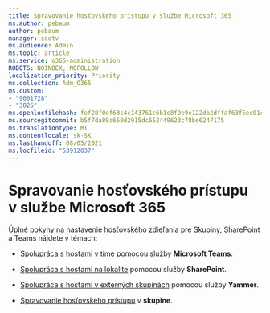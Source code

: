 ```yaml
---
title: Spravovanie hosťovského prístupu v službe Microsoft 365
ms.author: pebaum
author: pebaum
manager: scotv
ms.audience: Admin
ms.topic: article
ms.service: o365-administration
ROBOTS: NOINDEX, NOFOLLOW
localization_priority: Priority
ms.collection: Adm_O365
ms.custom:
- "9001728"
- "3826"
ms.openlocfilehash: fef28f0ef63c4c143761c6b1c8f9e9e122db2dffaf63f5ec01c914f89c9a7592
ms.sourcegitcommit: b5f7da89a650d2915dc652449623c78be6247175
ms.translationtype: MT
ms.contentlocale: sk-SK
ms.lasthandoff: 08/05/2021
ms.locfileid: "53912037"
---
```

# <a name="manage-guest-access-in-microsoft-365"></a>Spravovanie hosťovského prístupu v službe Microsoft 365

Úplné pokyny na nastavenie hosťovského zdieľania pre Skupiny, SharePoint a Teams nájdete v témach: 

- [Spolupráca s hosťami v tíme](https://docs.microsoft.com/microsoft-365/solutions/collaborate-as-team?view=o365-worldwide) pomocou služby **Microsoft Teams**. 

- [Spolupráca s hosťami na lokalite](https://docs.microsoft.com/microsoft-365/solutions/collaborate-in-site?view=o365-worldwide) pomocou služby **SharePoint**. 

- [Spolupráca s hosťami v externých skupinách](https://docs.microsoft.com/yammer/work-with-external-users/create-and-manage-external-groups?redirectSourcePath=%252farticle%252f9ccd15ce-0efc-4dc1-81bc-4a424ab6f92a.aspx) pomocou služby **Yammer**. 

- [Spravovanie hosťovského prístupu](https://docs.microsoft.com/microsoft-365/admin/create-groups/manage-guest-access-in-groups?view=o365-worldwide) v **skupine**.
